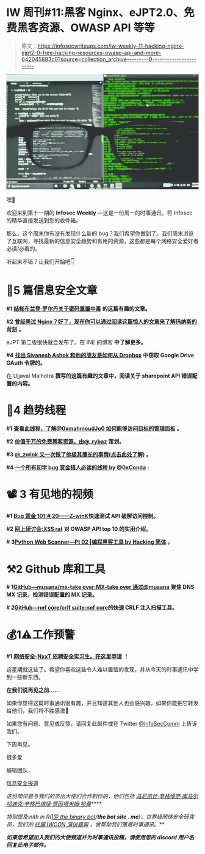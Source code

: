 # IW 周刊#11:黑客 Nginx、eJPT2.0、免费黑客资源、OWASP API 等等

> 原文：<https://infosecwriteups.com/iw-weekly-11-hacking-nginx-ejpt2-0-free-hacking-resources-owasp-api-and-more-642045883c0?source=collection_archive---------0----------------------->

![](img/a2df5ca5b13c4b9ad8b2e8d36988907e.png)

嘿👋

欢迎来到第十一期的 **Infosec Weekly** —这是一份周一的时事通讯，将 Infosec 的精华直接发送到您的收件箱。

那么，这个周末你有没有发现什么新的 bug？我们希望你做到了。我们周末浏览了互联网，寻找最新的信息安全趋势和有用的资源，这些都是每个网络安全爱好者必读/必看的。

听起来不错？让我们开始吧👇

# 📝5 篇信息安全文章

**#1** [**结帐布兰登·罗尔丹关于密码重置中毒**](https://noob3xploiter.medium.com/behind-the-bug-password-reset-poisoning-f5a51d890260) **的这篇有趣的文章。**

**#2** [**曾经黑过 Nginx？好了，现在你可以通过阅读这篇惊人的文章来了解玛纳斯的苛刻**](/hacking-nginx-best-ways-7c576cc17ccc) **。**

eJPT 第二版很快就会发布了。在 INE 的博客 **中了解更多。**

**#4** [**找出 Sivanesh Ashok 和他的朋友是如何从 Dropbox**](https://blog.stazot.com/stealing-google-drive-oauth-tokens-from-dropbox/) **中窃取 Google Drive OAuth 令牌的。**

在 Ujjaval Malhotra **撰写的这篇有趣的文章中，阅读关于 sharepoint API 错误配置的内容。**

# 🧵4 趋势线程

**#1** [**查看此线程，了解@0xmahmoudJo0 如何能够访问目标的管理面板**](https://twitter.com/0xmahmoudJo0/status/1533402992212430849) **。**

**#2** [**价值千万的免费黑客资源，由@_rybaz**](https://twitter.com/_rybaz/status/1536001623759237120) **策划。**

**#3** [**@_zwink 又一次做了他极其擅长的事情(点击此处了解)**](https://twitter.com/_zwink/status/1534605203441188865?t=O8XajIEZc6zWBZJDqMmx_Q&s=19) **。**

**#4** [**一个所有初学 bug 赏金猎人必读的线程 by @0xConda**](https://twitter.com/0xConda/status/1534868739652476928?t=g8zCgwd5nnMiPOcstgOC9A&s=19) **:**

# 📽️ 3 有见地的视频

**#1** [**Bug 赏金 101:# 20——Z-winK**](https://www.youtube.com/watch?v=qvbNVRqbYLE)**快速测试 API 破解访问控制。**

**#2** [**网上研讨会:XSS rat**](https://www.youtube.com/watch?v=uC5zRsiN_KU) **对 OWASP API top 10 的实用介绍。**

**# 3**[**Python Web Scanner—Pt 02 |编程黑客工具 by Hacking 简体**](https://www.youtube.com/watch?v=vf4HoXuX_Kc) **。**

# ⚒️2 Github 库和工具

**# 1**[**GitHub—musana/mx-take over:MX-take over 通过@musana**](https://github.com/musana/mx-takeover) **聚焦 DNS MX 记录，检测错误配置的 MX 记录。**

**# 2**[**GitHub—nef core/crlf suite:nef core**](https://github.com/Nefcore/CRLFsuite)**的快速 CRLF 注入扫描工具。**

# 💰1⚠️工作预警

**#1** [**网络安全-NxxT 招聘安全实习生。在这里申请**](https://www.linkedin.com/posts/itsaftab_cybersecurity-internship-activity-6941036757408710657-Ld5G) **！**

这星期就这些了。希望你喜欢这些令人难以置信的发现，并从今天的时事通讯中学到一些新东西。

**在我们说再见之前……**

如果你觉得这篇时事通讯很有趣，并且知道其他人也会感兴趣，如果你能把它转发给他们，我们将不胜感激📨

如果您有问题、意见或反馈，请回复此邮件或在 Twitter [@InfoSecComm](https://twitter.com/InfoSecComm) 上告诉我们。

下周再见。

很多爱

编辑团队，

[信息安全报道](https://infosecwriteups.com/)

*这份简讯是与我们的杰出大使们合作制作的，他们包括* [*马尼凯什·辛格*](https://twitter.com/X71n0?t=WYKqmnE22AY_ZAq73FeCOA&s=09)*[*维奈·库马尔*](https://twitter.com/R007_BR34K3R)*[*哈迪克·辛格*](https://twitter.com/Kxddah?t=_Ghby7u5rNBfUxzzjEZUUw&s=09)*[*巴维娅·贾因*](https://twitter.com/bhavyajain_30)*[*塔米姆·哈桑*](https://twitter.com/tamimhasan404)****

***特别提及:nith in R(*[*)@ the binary bot*](https://twitter.com/thebinarybot)*/**the bot site . me**)，世界级网络安全研究员，我们的* [*往届 IWCON 演讲嘉宾*](https://www.youtube.com/watch?v=5mrWECCNEDY) *，曾帮助我们策展时事通讯。***

***如果您希望加入我们的大使频道并为时事通讯投稿，请使用您的 discord 用户名回复此电子邮件。***